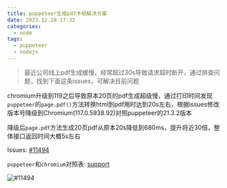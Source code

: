 ```yaml
---
title: puppeteer生成pdf卡顿解决方案
date: 2023.12.28 17:32
categories: 
  - node
tags:
  - puppeteer
  - nodejs
---
```


> 最近公司线上pdf生成缓慢，经常超过30s导致请求超时断开，通过排查问题，找到下面这条issues，可解决目前问题

chromium升级到119之后导致原本20页的pdf生成超级慢，通过打印时间发现`puppeteer`的`page.pdf()`方法转换html到pdf用时达到20s左右，根据issues修改版本号降级到Chromium(117.0.5938.92)对照puppeteer的21.3.2版本



降级后`page.pdf`方法生成20页pdf从原本20s降低到680ms，提升将近30倍，整体接口返回时间大概5s左右



Issues: [#11494](https://github.com/puppeteer/puppeteer/issues/11494)

`puppeteer`和`chromium`对照表: [support](https://pptr.dev/chromium-support)



![#11494](https://fastly.jsdelivr.net/gh/BestJarvan/pic-imgs/imgs/image-20231228174532723.png)



